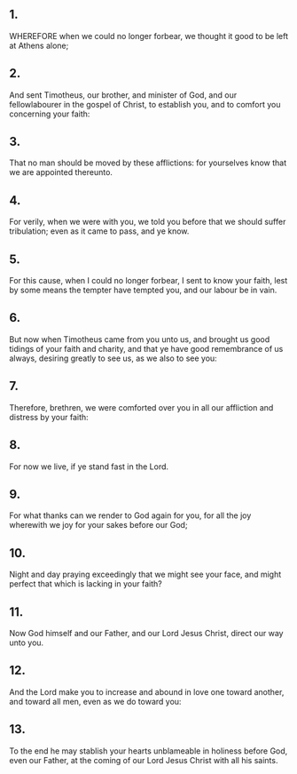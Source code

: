 ## 1.
WHEREFORE when we could no longer forbear, we thought it good to be left at Athens alone;
## 2.
And sent Timotheus, our brother, and minister of God, and our fellowlabourer in the gospel of Christ, to establish you, and to comfort you concerning your faith:
## 3.
That no man should be moved by these afflictions: for yourselves know that we are appointed thereunto.
## 4.
For verily, when we were with you, we told you before that we should suffer tribulation; even as it came to pass, and ye know.
## 5.
For this cause, when I could no longer forbear, I sent to know your faith, lest by some means the tempter have tempted you, and our labour be in vain.
## 6.
But now when Timotheus came from you unto us, and brought us good tidings of your faith and charity, and that ye have good remembrance of us always, desiring greatly to see us, as we also to see you:
## 7.
Therefore, brethren, we were comforted over you in all our affliction and distress by your faith:
## 8.
For now we live, if ye stand fast in the Lord.
## 9.
For what thanks can we render to God again for you, for all the joy wherewith we joy for your sakes before our God;
## 10.
Night and day praying exceedingly that we might see your face, and might perfect that which is lacking in your faith?
## 11.
Now God himself and our Father, and our Lord Jesus Christ, direct our way unto you.
## 12.
And the Lord make you to increase and abound in love one toward another, and toward all men, even as we do toward you:
## 13.
To the end he may stablish your hearts unblameable in holiness before God, even our Father, at the coming of our Lord Jesus Christ with all his saints.
